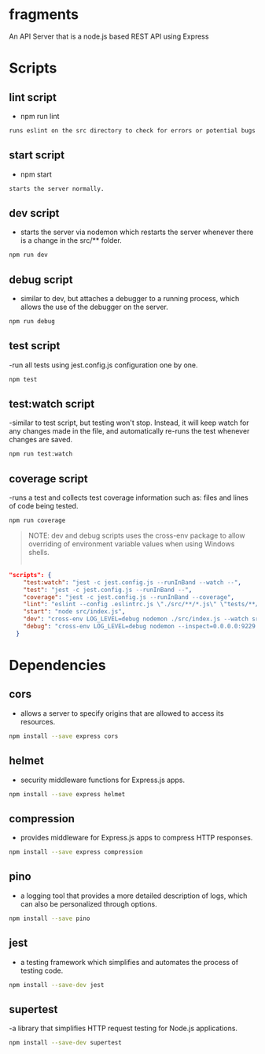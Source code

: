 # fragments

An API Server that is a node.js based REST API using Express

# Scripts

## lint script

- npm run lint

```sh
runs eslint on the src directory to check for errors or potential bugs in codes.
```

## start script

- npm start<br>
```sh
starts the server normally.
```

## dev script

- starts the server via nodemon which restarts the server whenever there is a change in the src/** folder.<br>
```sh
npm run dev
```

## debug script

- similar to dev, but attaches a debugger to a running process, which allows the use of the debugger on the server.<br>
```sh
npm run debug
```

## test script

-run all tests using jest.config.js configuration one by one.
```sh
npm test
```

## test:watch script

-similar to test script, but testing won't stop. Instead, it will keep watch for any changes made in the file, and automatically re-runs the test whenever changes are saved.
```sh
npm run test:watch
```

## coverage script

-runs a test and collects test coverage information such as: files and lines of code being tested.
```sh
npm run coverage
```

> NOTE: dev and debug scripts uses the cross-env package to allow overriding of environment variable values when using Windows shells.<br><br>
```json
"scripts": {
    "test:watch": "jest -c jest.config.js --runInBand --watch --",
    "test": "jest -c jest.config.js --runInBand --",
    "coverage": "jest -c jest.config.js --runInBand --coverage",
    "lint": "eslint --config .eslintrc.js \"./src/**/*.js\" \"tests/**/*.js\"",
    "start": "node src/index.js",
    "dev": "cross-env LOG_LEVEL=debug nodemon ./src/index.js --watch src",
    "debug": "cross-env LOG_LEVEL=debug nodemon --inspect=0.0.0.0:9229 ./src/index.js --watch src"
  }
```
# Dependencies
## cors
- allows a server to specify origins that are allowed to access its resources.<br>
```sh
npm install --save express cors
```

## helmet
- security middleware functions for Express.js apps.<br>
```sh
npm install --save express helmet
```

## compression
- provides middleware for Express.js apps to compress HTTP responses.<br>
```sh
npm install --save express compression
```

## pino
- a logging tool that provides a more detailed description of logs, which can also be personalized through options.<br>
```sh
npm install --save pino
```

## jest
- a testing framework which simplifies and automates the process of testing code.
```sh
npm install --save-dev jest
```

## supertest
-a library that simplifies HTTP request testing for Node.js applications.
```sh
npm install --save-dev supertest
```

